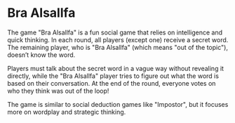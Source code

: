 # Bra Alsallfa

The game "Bra Alsallfa" is a fun social game that relies on intelligence and quick thinking. In each round, all players (except one) receive a secret word. The remaining player, who is "Bra Alsallfa" (which means "out of the topic"), doesn’t know the word.

Players must talk about the secret word in a vague way without revealing it directly, while the "Bra Alsallfa" player tries to figure out what the word is based on their conversation. At the end of the round, everyone votes on who they think was out of the loop!

The game is similar to social deduction games like "Impostor", but it focuses more on wordplay and strategic thinking.
